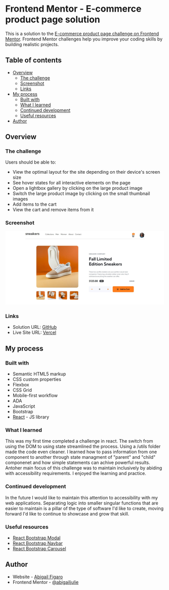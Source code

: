 # Frontend Mentor - E-commerce product page solution

This is a solution to the [E-commerce product page challenge on Frontend Mentor](https://www.frontendmentor.io/challenges/ecommerce-product-page-UPsZ9MJp6). Frontend Mentor challenges help you improve your coding skills by building realistic projects.

## Table of contents

- [Overview](../README-template.md#overview)
  - [The challenge](../README-template.md#the-challenge)
  - [Screenshot](../README-template.md#screenshot)
  - [Links](../README-template.md#links)
- [My process](../README-template.md#my-process)
  - [Built with](../README-template.md#built-with)
  - [What I learned](../README-template.md#what-i-learned)
  - [Continued development](../README-template.md#continued-development)
  - [Useful resources](../README-template.md#useful-resources)
- [Author](../README-template.md#author)

## Overview

### The challenge

Users should be able to:

- View the optimal layout for the site depending on their device's screen size
- See hover states for all interactive elements on the page
- Open a lightbox gallery by clicking on the large product image
- Switch the large product image by clicking on the small thumbnail images
- Add items to the cart
- View the cart and remove items from it

### Screenshot

![](./src/assets/images/screenshot.JPG)

### Links

- Solution URL: [GitHub](https://github.com/abigailjulie/FrontendMentor_EcommerceProductPage)
- Live Site URL: [Vercel](https://frontendmentorecommerceproductpage.vercel.app/)

## My process

### Built with

- Semantic HTML5 markup
- CSS custom properties
- Flexbox
- CSS Grid
- Mobile-first workflow
- ADA
- JavaScript
- Bootstrap
- [React](https://reactjs.org/) - JS library


### What I learned

This was my first time completed a challenge in react. The switch from using the DOM to using state streamlined the process. Using a /utils folder made the code even cleaner. I learned how to pass information from one component to another through state managment of "parent" and "child" componenet and how simple statements can achive powerful results. Antoher main focus of this challenge was to maintain inclusively by abiding with accessibility requirements. I enjoyed the learning and practice.

### Continued development

In the future I would like to maintain this attention to accessibility with my web applications. Separating logic into smaller singular functions that are easier to maintain is a pillar of the type of software I'd like to create, moving forward I'd like to continue to showcase and grow that skill. 

### Useful resources

- [React Bootstrap Modal](https://react-bootstrap.netlify.app/docs/components/modal/)
- [React Bootstrap Navbar](https://react-bootstrap.netlify.app/docs/components/navbar)
- [React Bootstrap Carousel](https://react-bootstrap.netlify.app/docs/components/carousel)

## Author

- Website - [Abigail Figaro](https://www.abigaildesigns.org)
- Frontend Mentor - [@abigailjulie](https://www.frontendmentor.io/profile/abigailjulie)

